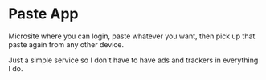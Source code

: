 # Paste App

Microsite where you can login, paste whatever you want, then pick up that paste again from any other device.

Just a simple service so I don't have to have ads and trackers in everything I do.
